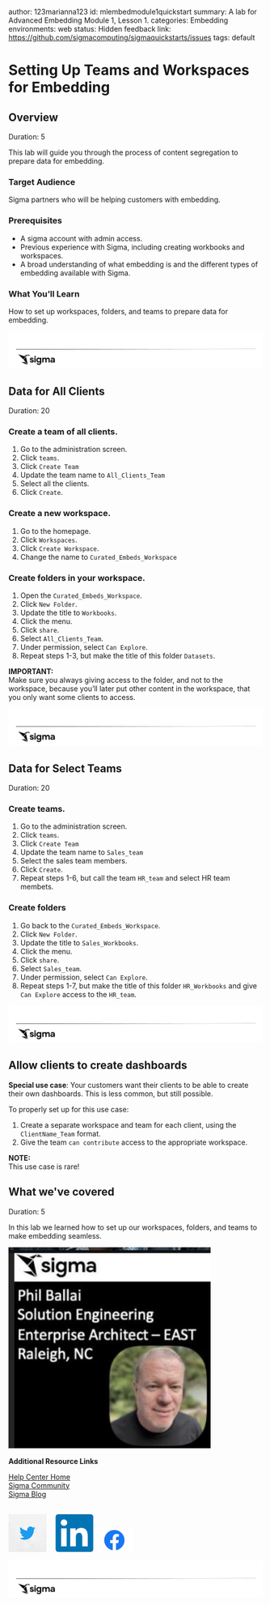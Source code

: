 author: 123marianna123
id: mlembedmodule1quickstart
summary: A lab for Advanced Embedding Module 1, Lesson 1.
categories: Embedding
environments: web
status: Hidden
feedback link: https://github.com/sigmacomputing/sigmaquickstarts/issues
tags: default

<!-- 
SETTING THE AVAILABLE CATEGORIES WILL MAKE YOUR QUICKSTART PART OF A GROUP THAT USERS CAN FILTER ON IN THE QUICKSTART PORTAL.

AVAILABLE CATEGORIES ARE:
Administration
Embedding
Functions
Fundamentals
Partners
Snowflake
Tables (include pivot and input tables for now)
Use-cases

PLEASE REVIEW THE SIGMA QUICKSTART STYLE GUIDE. ALL QUICKSTART SHOULD SHARE A COMMON LOOK AND FEEL. 

YOU MAY WANT TO REVIEW A PUBLISHED GUIDE FIRST SO THAT YOU ARE FAMILIAR WITH HOW COMMON MARKDOWN IS APPLIED YOU CAN ACCESS THE SIGMA QUICKSTART STYLE GUIDE HERE:
http://localhost:8000/guide/sigma-style-guide/index.html?index=..%2F..internal#0
-->

# Setting Up Teams and Workspaces for Embedding
<!-- The above name is what appears on the website and is searchable. -->

## Overview 
Duration: 5 
<!--Duration is deprecated and no longer required, however the code still expects to see it so include it for each section. The actual time value does not matter. -->

This lab will guide you through the process of content segregation to prepare data for embedding.

### Target Audience
Sigma partners who will be helping customers with embedding.

### Prerequisites

<ul>
  <li>A sigma account with admin access.</li>
  <li>Previous experience with Sigma, including creating workbooks and workspaces.</li>
  <li>A broad understanding of what embedding is and the different types of embedding available with Sigma.</li>
</ul>
  
### What You’ll Learn
How to set up workspaces, folders, and teams to prepare data for embedding.


![Footer](assets/sigma_footer.png)
<!-- NOTE: SIGMA LOGO REQUIRED AT END OF EACH ## SECTION -->
<!-- END OF OVERVIEW -->

## Data for All Clients
Duration: 20

### Create a team of all clients.
1. Go to the administration screen.
2. Click `teams`.
3. Click `Create Team`
4. Update the team name to `All_Clients_Team`
5. Select all the clients.
6. Click `Create`.

### Create a new workspace.
1. Go to the homepage.
2. Click `Workspaces`.
3. Click `Create Workspace`.
4. Change the name to `Curated_Embeds_Workspace`

### Create folders in your workspace.
1. Open the `Curated_Embeds_Workspace`.
2. Click `New Folder`.
3. Update the title to `Workbooks`.
4. Click the menu.
5. Click `share`.
6. Select `All_Clients_Team`.
7. Under permission, select `Can Explore`.
8. Repeat steps 1-3, but make the title of this folder `Datasets`.

<aside class="positive">
<strong>IMPORTANT:</strong><br> Make sure you always giving access to the folder, and not to the workspace, because you’ll later put other content in the workspace, that you only want some clients to access.
</aside>

![Footer](assets/sigma_footer.png)
<!-- END OF SECTION-->

## Data for Select Teams
Duration: 20

### Create teams.
1. Go to the administration screen.
2. Click `teams`.
3. Click `Create Team`
4. Update the team name to `Sales_team`
5. Select the sales team members.
6. Click `Create`.
7. Repeat steps 1-6, but call the team `HR_team` and select HR team membets.


### Create folders
1. Go back to the `Curated_Embeds_Workspace`.
2. Click `New Folder`.
3. Update the title to `Sales_Workbooks`.
4. Click the menu.
5. Click `share`.
6. Select `Sales_team`.
7. Under permission, select `Can Explore`.
8. Repeat steps 1-7, but make the title of this folder `HR_Workbooks` and give `Can Explore` access to the `HR_team`.

![Footer](assets/sigma_footer.png)
<!-- END OF SECTION-->

## Allow clients to create dashboards
**Special use case**: Your customers want their clients to be able to create their own dashboards. This is less common, but still possible. 

To properly set up for this use case:
1. Create a separate workspace and team for each client, using the `ClientName_Team` format. 
2. Give the team `can contribute` access to the appropriate workspace.

<aside class="negative">
<strong>NOTE:</strong><br> This use case is rare!
</aside>


## What we've covered
Duration: 5

In this lab we learned how to set up our workspaces, folders, and teams to make embedding seamless.

<img src="assets/philzoom.png" width="400"/>

<!-- THE FOLLOWING ADDITIONAL RESOURCES IS REQUIRED AS IS FOR ALL QUICKSTARTS -->
**Additional Resource Links**

[Help Center Home](https://help.sigmacomputing.com/hc/en-us)<br>
[Sigma Community](https://community.sigmacomputing.com/)<br>
[Sigma Blog](https://www.sigmacomputing.com/blog/)<br>
<br>

[<img src="./assets/twitter.jpeg" width="75"/>](https://twitter.com/sigmacomputing)&emsp;
[<img src="./assets/linkedin.png" width="75"/>](https://www.linkedin.com/company/sigmacomputing)
[<img src="./assets/facebook.png" width="75"/>](https://www.facebook.com/sigmacomputing)

![Footer](assets/sigma_footer.png)
<!-- END OF WHAT WE COVERED -->
<!-- END OF QUICKSTART -->

